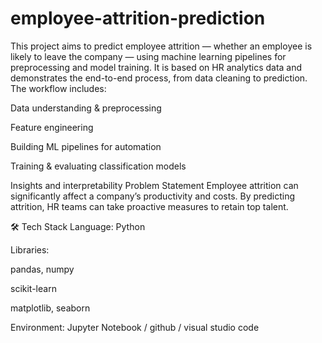 # employee-attrition-prediction
This project aims to predict employee attrition — whether an employee is likely to leave the company — using machine learning pipelines for preprocessing and model training.
It is based on HR analytics data and demonstrates the end-to-end process, from data cleaning to prediction.
The workflow includes:

Data understanding & preprocessing

Feature engineering

Building ML pipelines for automation

Training & evaluating classification models

Insights and interpretability
Problem Statement
Employee attrition can significantly affect a company’s productivity and costs.
By predicting attrition, HR teams can take proactive measures to retain top talent.

🛠 Tech Stack
Language: Python

Libraries:

pandas, numpy

scikit-learn

matplotlib, seaborn

Environment: Jupyter Notebook / github / visual studio code
